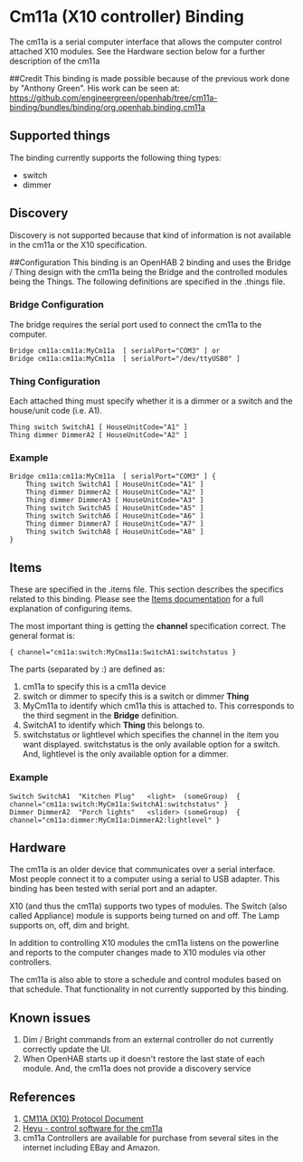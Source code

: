 # Cm11a (X10 controller) Binding
The cm11a is a serial computer interface that allows the computer control attached X10 modules. See the Hardware section below for a further description of the cm11a

##Credit
This binding is made possible because of the previous work done by "Anthony Green". His work can be seen at: <https://github.com/engineergreen/openhab/tree/cm11a-binding/bundles/binding/org.openhab.binding.cm11a>

## Supported things
The binding currently supports the following thing types:

* switch
* dimmer

## Discovery
Discovery is not supported because that kind of information is not available in the cm11a or the X10 specification.

##Configuration
This binding is an OpenHAB 2 binding and uses the Bridge / Thing design with the cm11a being the Bridge and the controlled modules being the Things. The following definitions are specified in the .things file.

### Bridge Configuration
The bridge requires the serial port used to connect the cm11a to the computer.

    Bridge cm11a:cm11a:MyCm11a  [ serialPort="COM3" ] or
    Bridge cm11a:cm11a:MyCm11a  [ serialPort="/dev/ttyUSB0" ]


### Thing Configuration
Each attached thing must specify whether it is a dimmer or a switch and the house/unit code (i.e. A1).

    Thing switch SwitchA1 [ HouseUnitCode="A1" ]
    Thing dimmer DimmerA2 [ HouseUnitCode="A2" ]

### Example

    Bridge cm11a:cm11a:MyCm11a  [ serialPort="COM3" ] {
        Thing switch SwitchA1 [ HouseUnitCode="A1" ]
        Thing dimmer DimmerA2 [ HouseUnitCode="A2" ]
        Thing dimmer DimmerA3 [ HouseUnitCode="A3" ]
        Thing switch SwitchA5 [ HouseUnitCode="A5" ]
        Thing switch SwitchA6 [ HouseUnitCode="A6" ]
        Thing dimmer DimmerA7 [ HouseUnitCode="A7" ]
        Thing switch SwitchA8 [ HouseUnitCode="A8" ]
    }

## Items
These are specified in the .items file. This section describes the specifics related to this binding. Please see the [Items documentation](http://docs.openhab.org/configuration/items.html) for a full explanation of configuring items.

The most important thing is getting the **channel** specification correct. The general format is:

    { channel="cm11a:switch:MyCma11a:SwitchA1:switchstatus }

The parts (separated by :) are defined as:

1. cm11a to specify this is a cm11a device
2. switch or dimmer to specify this is a switch or dimmer **Thing**
3. MyCm11a to identify which cm11a this is attached to. This corresponds to the third segment in the **Bridge** definition.
4. SwitchA1 to identify which **Thing** this belongs to.
5. switchstatus or lightlevel which specifies the channel in the item you want displayed. switchstatus is the only available option for a switch. And, lightlevel is the only available option for a dimmer.

### Example

    Switch SwitchA1  "Kitchen Plug"   <light>  (someGroup)  { channel="cm11a:switch:MyCm11a:SwitchA1:switchstatus" }
    Dimmer DimmerA2  "Porch lights"   <slider> (someGroup)  { channel="cm11a:dimmer:MyCm11a:DimmerA2:lightlevel" }

## Hardware
The cm11a is an older device that communicates over a serial interface. Most people connect it to a computer using a serial to USB adapter.  This binding has been tested with serial port and an adapter.

X10 (and thus the cm11a) supports two types of modules. The Switch (also called Appliance) module is supports being turned on and off. The Lamp supports on, off, dim and bright.

In addition to controlling X10 modules the cm11a listens on the powerline and reports to the computer changes made to X10 modules via other controllers. 

The cm11a is also able to store a schedule and control modules based on that schedule. That functionality in not currently supported by this binding. 

## Known issues
1. Dim / Bright commands from an external controller do not currently correctly update the UI.
2. When OpenHAB starts up it doesn't restore the last state of each module. And, the cm11a does not provide a discovery service

## References

1. [CM11A (X10) Protocol Document](http://wanderingsamurai.net/electronics/cm11a-x10-protocol-document)
2. [Heyu - control software for the cm11a](http://www.heyu.org/)
3. cm11a Controllers are available for purchase from several sites in the internet including EBay and Amazon.